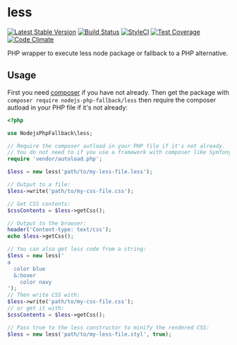 # less
[![Latest Stable Version](https://poser.pugx.org/nodejs-php-fallback/less/v/stable.png)](https://packagist.org/packages/nodejs-php-fallback/less)
[![Build Status](https://travis-ci.org/kylekatarnls/less.svg?branch=master)](https://travis-ci.org/kylekatarnls/less)
[![StyleCI](https://styleci.io/repos/64429930/shield?style=flat)](https://styleci.io/repos/64429930)
[![Test Coverage](https://codeclimate.com/github/kylekatarnls/less/badges/coverage.svg)](https://codecov.io/github/kylekatarnls/less?branch=master)
[![Code Climate](https://codeclimate.com/github/kylekatarnls/less/badges/gpa.svg)](https://codeclimate.com/github/kylekatarnls/less)

PHP wrapper to execute less node package or fallback to a PHP alternative.

## Usage

First you need [composer](https://getcomposer.org/) if you have not already. Then get the package with ```composer require nodejs-php-fallback/less``` then require the composer autload in your PHP file if it's not already:
```php
<?php

use NodejsPhpFallback\less;

// Require the composer autload in your PHP file if it's not already.
// You do not need to if you use a framework with composer like Symfony, Laravel, etc.
require 'vendor/autoload.php';

$less = new less('path/to/my-less-file.less');

// Output to a file:
$less->write('path/to/my-css-file.css');

// Get CSS contents:
$cssContents = $less->getCss();

// Output to the browser:
header('Content-type: text/css');
echo $less->getCss();

// You can also get less code from a string:
$less = new less('
a
  color blue
  &:hover
    color navy
');
// Then write CSS with:
$less->write('path/to/my-css-file.css');
// or get it with:
$cssContents = $less->getCss();

// Pass true to the less constructor to minify the rendered CSS:
$less = new less('path/to/my-less-file.styl', true);
```
